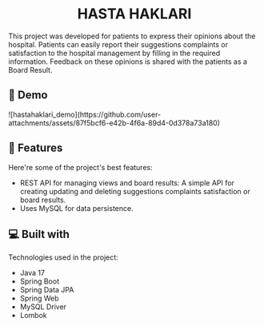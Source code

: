 <h1 align="center" id="title">HASTA HAKLARI</h1>

<p id="description">This project was developed for patients to express their opinions about the hospital. Patients can easily report their suggestions complaints or satisfaction to the hospital management by filling in the required information. Feedback on these opinions is shared with the patients as a Board Result.</p>


<h2>🚀 Demo</h2>
![hastahaklari_demo](https://github.com/user-attachments/assets/87f5bcf6-e42b-4f6a-89d4-0d378a73a180)




<h2>🧐 Features</h2>

Here're some of the project's best features:

*   REST API for managing views and board results: A simple API for creating updating and deleting suggestions complaints satisfaction or board results.
*   Uses MySQL for data persistence.

  
  
<h2>💻 Built with</h2>

Technologies used in the project:

*   Java 17
*   Spring Boot
*   Spring Data JPA
*   Spring Web
*   MySQL Driver
*   Lombok
